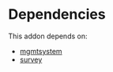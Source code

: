 # Dependencies

This addon depends on:

- [mgmtsystem](../../../../odoo-bringout-oca-management-system-mgmtsystem)
- [survey](../../../../../oca-ocb-core/odoo-bringout-oca-ocb-survey)
